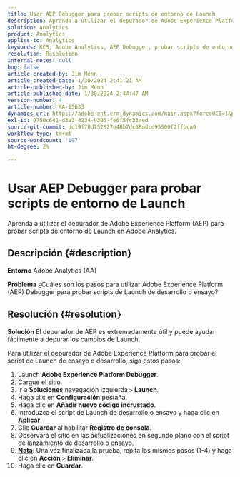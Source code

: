 ```yaml
---
title: Usar AEP Debugger para probar scripts de entorno de Launch
description: Aprenda a utilizar el depurador de Adobe Experience Platform (AEP) para probar scripts de entorno de Launch en Adobe Analytics.
solution: Analytics
product: Analytics
applies-to: Analytics
keywords: KCS, Adobe Analytics, AEP Debugger, probar scripts de entorno de Launch, Adobe Experience Platform, Cómo
resolution: Resolution
internal-notes: null
bug: false
article-created-by: Jim Menn
article-created-date: 1/30/2024 2:41:21 AM
article-published-by: Jim Menn
article-published-date: 1/30/2024 2:44:47 AM
version-number: 4
article-number: KA-15633
dynamics-url: https://adobe-ent.crm.dynamics.com/main.aspx?forceUCI=1&pagetype=entityrecord&etn=knowledgearticle&id=ae299c0a-19bf-ee11-9079-6045bd006268
exl-id: 0750c641-d3a3-4234-9305-fe6f5fc33aed
source-git-commit: dd19f78d752827e48b7dc68adcd95500f2ffbca0
workflow-type: tm+mt
source-wordcount: '197'
ht-degree: 2%

---
```


# Usar AEP Debugger para probar scripts de entorno de Launch


Aprenda a utilizar el depurador de Adobe Experience Platform (AEP) para probar scripts de entorno de Launch en Adobe Analytics.

## Descripción {#description}


<b>Entorno</b>
Adobe Analytics (AA)

<b>Problema</b>
¿Cuáles son los pasos para utilizar Adobe Experience Platform (AEP) Debugger para probar scripts de Launch de desarrollo o ensayo?


## Resolución {#resolution}


<b>Solución</b>
El depurador de AEP es extremadamente útil y puede ayudar fácilmente a depurar los cambios de Launch.

Para utilizar el depurador de Adobe Experience Platform para probar el script de Launch de ensayo o desarrollo, siga estos pasos:

1. Launch <b>Adobe Experience Platform Debugger</b>.
2. Cargue el sitio.
3. Ir a <b>Soluciones</b> navegación izquierda `>`  <b>Launch</b>.
4. Haga clic en <b>Configuración</b> pestaña.
5. Haga clic en <b>Añadir nuevo código incrustado</b>.
6. Introduzca el script de Launch de desarrollo o ensayo y haga clic en <b>Aplicar</b>.
7. Clic <b>Guardar</b> al habilitar <b>Registro de consola</b>.
8. Observará el sitio en las actualizaciones en segundo plano con el script de lanzamiento de desarrollo o ensayo.
9. <b><u>Nota</u></b>: Una vez finalizada la prueba, repita los mismos pasos (1-4) y haga clic en <b>Acción</b> `>`  <b>Eliminar</b>.
10. Haga clic en <b>Guardar</b>.
